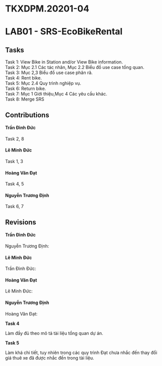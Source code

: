 # TKXDPM.20201-04
<H1>LAB01 - SRS-EcoBikeRental</H1>
<H2>Tasks</H2>
<div>Task 1: View Bike in Station and/or View Bike information.<br>
  Task 2: Mục 2.1 Các tác nhân, Mục 2.2 Biểu đồ use case tổng quan.<br>
  Task 3: Mục 2,3 Biểu đồ use case phân rã.<br>
  Task 4: Rent bike.<br>
  Task 5: Mục 2.4 Quy trình nghiệp vụ.<br>
  Task 6: Return bike.<br>
  Task 7: Mục 1 Giới thiệu,Mục 4 Các yêu cầu khác.<br>
  Task 8: Merge SRS</Div>
<H2>Contributions</H2>

<H4>Trần Đình Đức</H4>
  <div>Task 2, 8 </Div>
<H4>Lê Minh Đức</H4>
  <Div>Task 1, 3</Div>
<H4>Hoàng Văn Đạt</H4>
  <Div>Task 4, 5</Div>
<H4>Nguyễn Trương Định</H4>
  <Div>Task 6, 7</Div>

<H2>Revisions</H2>

<H4>Trần Đình Đức</H4>
Nguyễn Trương Định: 

<H4>Lê Minh Đức</H4>
Trần Đình Đức:

<H4>Hoàng Văn Đạt</H4>
Lê Minh Đức:

<H4>Nguyễn Trương Định</H4>
Hoàng Văn Đạt:
<p> <strong>Task 4</strong> </p>
<p>Làm đầy đủ theo mô tả tài liệu tổng quan dự án.</p>
<p> <strong>Task 5</strong> </p>
<p>Làm khá chi tiết, tuy nhiên trong các quy trình Đạt chưa nhắc đến thay đổi giá thuê xe đã được nhắc đến trong tài liệu.</p>

